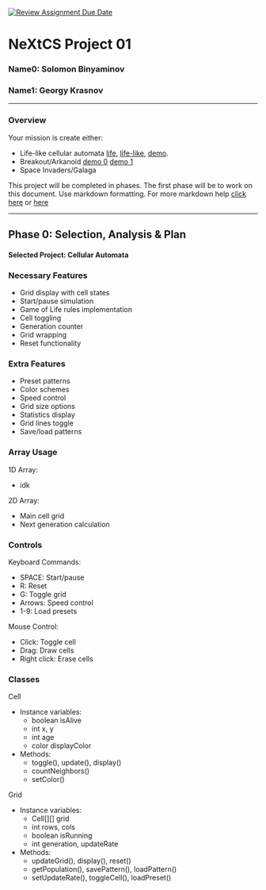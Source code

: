 [![Review Assignment Due Date](https://classroom.github.com/assets/deadline-readme-button-22041afd0340ce965d47ae6ef1cefeee28c7c493a6346c4f15d667ab976d596c.svg)](https://classroom.github.com/a/PX83n--N)
# NeXtCS Project 01
### Name0: Solomon Binyaminov
### Name1: Georgy Krasnov
---

### Overview
Your mission is create either:
- Life-like cellular automata [life](https://en.wikipedia.org/wiki/Conway%27s_Game_of_Life), [life-like](https://en.wikipedia.org/wiki/Life-like_cellular_automaton), [demo](https://www.netlogoweb.org/launch#https://www.netlogoweb.org/assets/modelslib/Sample%20Models/Computer%20Science/Cellular%20Automata/Life.nlogo).
- Breakout/Arkanoid [demo 0](https://elgoog.im/breakout/)  [demo 1](https://www.crazygames.com/game/atari-breakout)
- Space Invaders/Galaga

This project will be completed in phases. The first phase will be to work on this document. Use markdown formatting. For more markdown help [click here](https://github.com/adam-p/markdown-here/wiki/Markdown-Cheatsheet) or [here](https://docs.github.com/en/get-started/writing-on-github/getting-started-with-writing-and-formatting-on-github/basic-writing-and-formatting-syntax)


---

## Phase 0: Selection, Analysis & Plan

#### Selected Project: Cellular Automata

### Necessary Features
- Grid display with cell states
- Start/pause simulation
- Game of Life rules implementation
- Cell toggling
- Generation counter
- Grid wrapping
- Reset functionality

### Extra Features
- Preset patterns
- Color schemes
- Speed control
- Grid size options
- Statistics display
- Grid lines toggle
- Save/load patterns

### Array Usage

1D Array:
- idk

2D Array:
- Main cell grid
- Next generation calculation

### Controls

Keyboard Commands:
- SPACE: Start/pause
- R: Reset
- G: Toggle grid
- Arrows: Speed control
- 1-9: Load presets

Mouse Control:
- Click: Toggle cell
- Drag: Draw cells
- Right click: Erase cells

### Classes

Cell
- Instance variables:
  - boolean isAlive
  - int x, y
  - int age
  - color displayColor
- Methods:
  - toggle(), update(), display()
  - countNeighbors()
  - setColor()

Grid
- Instance variables:
  - Cell[][] grid
  - int rows, cols
  - boolean isRunning
  - int generation, updateRate
- Methods:
  - updateGrid(), display(), reset()
  - getPopulation(), savePattern(), loadPattern()
  - setUpdateRate(), toggleCell(), loadPreset()
